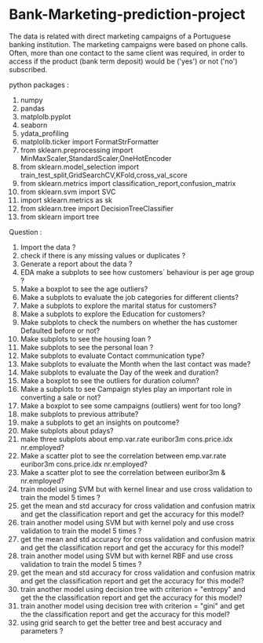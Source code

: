 # Bank-Marketing-prediction-project

The data is related with direct marketing campaigns of a Portuguese banking institution. The marketing campaigns were based on phone calls. Often, more than one contact to the same client was required, in order to access if the product (bank term deposit) would be ('yes') or not ('no') subscribed.

python packages :

1) numpy
2) pandas
3) matplolb.pyplot
4) seaborn
5) ydata_profiling
6) matplolib.ticker import FormatStrFormatter
7) from sklearn.preprocessing import MinMaxScaler,StandardScaler,OneHotEncoder
8) from sklearn.model_selection import train_test_split,GridSearchCV,KFold,cross_val_score
9) from sklearn.metrics import classification_report,confusion_matrix
10) from sklearn.svm import SVC
11) import sklearn.metrics as sk
12) from sklearn.tree import DecisionTreeClassifier
13) from sklearn import tree


Question : 

1) Import the data ?
2) check if there is any missing values or duplicates ?
3) Generate a report about the data ?
4) EDA  make a subplots to see how customers` behaviour is per age group ?
5) Make a boxplot to see the age outliers?
6) Make a subplots to evaluate the job categories for different clients?
7) Make a subplots to explore the marital status for customers?
8) Make a subplots to explore the Education  for customers?
9) Make subplots to check the numbers on whether the has customer Defaulted before or not?
10) Make subplots to see the housing loan ?
11) Make subplots to see the personal loan ?
12) Make subplots to evaluate Contact communication type?
13) Make subplots to evaluate the Month when the last contact was made?
14) Make subplots to evaluate the Day of the week and duration?
15) Make a boxplot to see the outliers for duration column?
16) Make a subplots to see Campaign styles play an important role in converting a sale or not?
17) Make a boxplot to see some campaigns (outliers) went for too long?
18) make subplots to previous attribute?
19) make a subplots to get an insights on poutcome?
20) Make subplots about pdays?
21) make three subplots about emp.var.rate euribor3m cons.price.idx nr.employed?
22) Make a scatter plot to see the correlation between emp.var.rate euribor3m cons.price.idx nr.employed?
23) Make a scatter plot to see the correlation between euribor3m & nr.employed?
24) train model using SVM but with kernel linear and use cross validation to train the model 5 times ?
25) get the mean and std accuracy for cross validation and confusion matrix and get the classification report and get the accuracy for this model?
26) train another model using SVM but with kernel poly and use cross validation to train the model 5 times ?
27) get the mean and std accuracy for cross validation and confusion matrix and get the classification report and get the accuracy for this model?
28) train another model using SVM but with kernel RBF  and use cross validation to train the model 5 times ?
29) get the mean and std accuracy for cross validation and confusion matrix and get the classification report and get the accuracy for this model?
30) train another model using decision tree with criterion = "entropy" and get the the classification report and get the accuracy for this model?
31) train another model using decision tree with criterion = "gini" and get the the classification report and get the accuracy for this model?
32) using grid search to get the better tree and best accuracy and parameters ?
